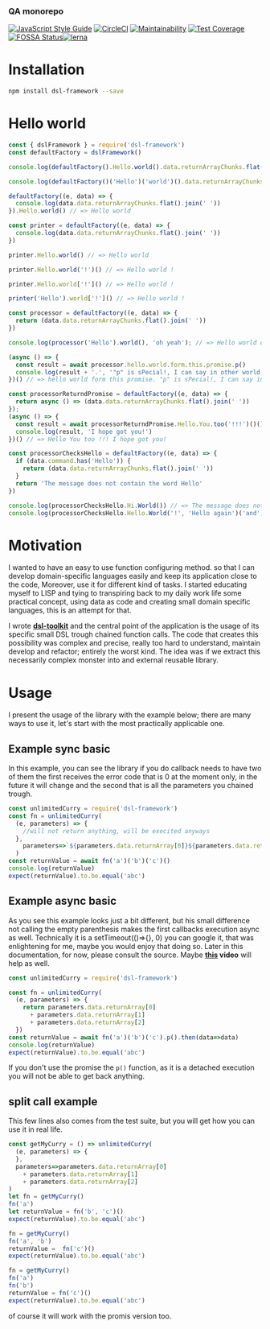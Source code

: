 <!--- destination qa rewrite begin -->
### QA monorepo
[![JavaScript Style Guide](https://img.shields.io/badge/code_style-standard-brightgreen.svg)](https://standardjs.com)
[![CircleCI](https://circleci.com/gh/dsl-toolkit/dsl-toolkit/tree/master.svg?style=svg)](https://circleci.com/gh/dsl-toolkit/dsl-toolkit/tree/master)
[![Maintainability](https://api.codeclimate.com/v1/badges/a0e903d579b8ebebaf18/maintainability)](https://codeclimate.com/github/dsl-toolkit/dsl-toolkit/maintainability)
[![Test Coverage](https://api.codeclimate.com/v1/badges/a0e903d579b8ebebaf18/test_coverage)](https://codeclimate.com/github/dsl-toolkit/dsl-toolkit/test_coverage)
[![FOSSA Status](https://app.fossa.com/api/projects/git%2Bgithub.com%2Fdsl-toolkit%2Fdsl-toolkit.svg?type=shield)](https://app.fossa.com/projects/git%2Bgithub.com%2Fdsl-toolkit%2Fdsl-toolkit?ref=badge_shield)[![lerna](https://img.shields.io/badge/maintained%20with-lerna-cc00ff.svg)](https://lernajs.io/)
<!--- destination qa rewrite end -->

# Installation
```bash
npm install dsl-framework --save
```

# Hello world

```javascript
const { dslFramework } = require('dsl-framework')
const defaultFactory = dslFramework()

console.log(defaultFactory().Hello.world().data.returnArrayChunks.flat().join(' ')) // => Hello world

console.log(defaultFactory()('Hello')('world')().data.returnArrayChunks.flat().join(' ')) // => Hello world

defaultFactory((e, data) => {
  console.log(data.data.returnArrayChunks.flat().join(' '))
}).Hello.world() // => Hello world

const printer = defaultFactory((e, data) => {
  console.log(data.data.returnArrayChunks.flat().join(' '))
})

printer.Hello.world() // => Hello world

printer.Hello.world('!')() // => Hello world !

printer.Hello.world['!']() // => Hello world !

printer('Hello').world['!']() // => Hello world !

const processor = defaultFactory((e, data) => {
  return (data.data.returnArrayChunks.flat().join(' '))
})

console.log(processor('Hello').world(), 'oh yeah'); // => Hello world oh yeah

(async () => {
  const result = await processor.hello.world.form.this.promise.p()
  console.log(result + '.', '"p" is sPecial!, I can say in other world, preserved, pointing to a promise factory')
})() // => hello world form this promise. "p" is sPecial!, I can say in other world, preserved, pointing to a promise factory

const processorReturndPromise = defaultFactory((e, data) => {
  return async () => (data.data.returnArrayChunks.flat().join(' '))
});
(async () => {
  const result = await processorReturndPromise.Hello.You.too('!!!')()()
  console.log(result, 'I hope got you!')
})() // => Hello You too !!! I hope got you!

const processorChecksHello = defaultFactory((e, data) => {
  if (data.command.has('Hello')) {
    return (data.data.returnArrayChunks.flat().join(' '))
  }
  return 'The message does not contain the word Hello'
})

console.log(processorChecksHello.Hi.World()) // => The message does not contain the word Hello
console.log(processorChecksHello.Hello.World('!', 'Hello again')('and').again()) // => Hello World ! Hello again and again

```

# Motivation
I wanted to have an easy to use function configuring method.
so that I can develop domain-specific languages easily and keep its application close to the code,
Moreover, use it for different kind of tasks. I started
educating myself to LISP and tying to transpiring back to my daily work life some practical concept,
using data as code and creating small domain specific languages, this is an attempt for that.

I wrote **[dsl-toolkit](https://github.com/311ecode/dsl-toolkit/tree/master/packages/dsl-toolkit)** and the central point of the application
is the usage of its specific small DSL trough chained function calls. The code that creates this possibility was
complex and precise, really too hard to understand, maintain develop and refactor; entirely the worst kind. The idea
was if we extract this necessarily complex monster into and external reusable library.

# Usage
I present the usage of the library with the example below; there are many ways to use it, let's start with the most
practically applicable one.

## Example sync basic

In this example, you can see the library if you do callback needs to have two of them the first receives the error code
that is 0 at the moment only, in the future it will change and the second that is all the parameters you chained trough.

```javascript 1.8
const unlimitedCurry = require('dsl-framework')
const fn = unlimitedCurry(
  (e, parameters) => {
    //will not return anything, will be execited anyways
  },
    parameters=>`${parameters.data.returnArray[0]}${parameters.data.returnArray[1]}${parameters.data.returnArray[2]}`
  )
const returnValue = await fn('a')('b')('c')()
console.log(returnValue)
expect(returnValue).to.be.equal('abc')
```

## Example async basic
As you see this example looks just a bit different, but his small difference not calling the empty parenthesis makes the first callbacks execution async as well.
Technically it is a setTimeout(()=>{}, 0) you can google it, that was enlightening for me, maybe you would enjoy that doing so. Later in this documentation, for now, please consult the source.
Maybe **[this](https://www.youtube.com/watch?v=8aGhZQkoFbQ) video** will help as well.

```javascript 1.8
const unlimitedCurry = require('dsl-framework')

const fn = unlimitedCurry(
  (e, parameters) => {
    return parameters.data.returnArray[0]
      + parameters.data.returnArray[1]
      + parameters.data.returnArray[2]
  })
const returnValue = await fn('a')('b')('c').p().then(data=>data)
console.log(returnValue)
expect(returnValue).to.be.equal('abc')

```
If you don't use the promise the `p()` function, as it is a detached execution you will not be able to get back anything.

## split call example

This few lines also comes from the test suite, but you will get how you can use it in real life.
```javascript 1.8
const getMyCurry = () => unlimitedCurry(
  (e, parameters) => {
  },
  parameters=>parameters.data.returnArray[0]
    + parameters.data.returnArray[1]
    + parameters.data.returnArray[2]
)
let fn = getMyCurry()
fn('a')
let returnValue = fn('b', 'c')()
expect(returnValue).to.be.equal('abc')

fn = getMyCurry()
fn('a', 'b')
returnValue =  fn('c')()
expect(returnValue).to.be.equal('abc')

fn = getMyCurry()
fn('a')
fn('b')
returnValue = fn('c')()
expect(returnValue).to.be.equal('abc')
```

of course it will work with the promis version too.
